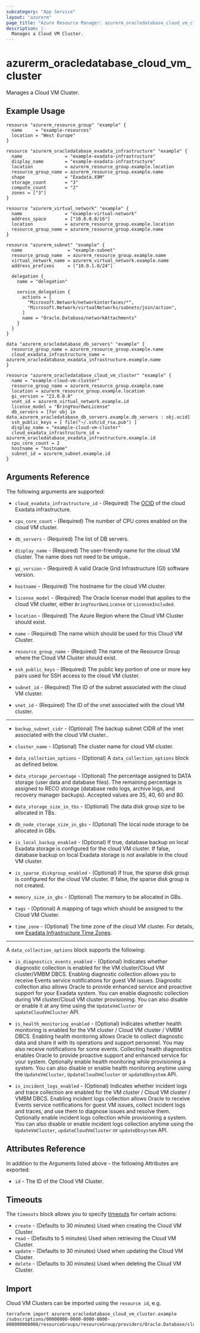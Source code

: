 ```yaml
---
subcategory: "App Service"
layout: "azurerm"
page_title: "Azure Resource Manager: azurerm_oracledatabase_cloud_vm_cluster"
description: |-
  Manages a Cloud VM Cluster.
---
```


# azurerm_oracledatabase_cloud_vm_cluster

Manages a Cloud VM Cluster.

## Example Usage

```hcl
resource "azurerm_resource_group" "example" {
  name     = "example-resources"
  location = "West Europe"
}

resource "azurerm_oracledatabase_exadata_infrastructure" "example" {
  name                = "example-exadata-infrastructure"
  display_name        = "example-exadata-infrastructure"
  location            = azurerm_resource_group.example.location
  resource_group_name = azurerm_resource_group.example.name
  shape               = "Exadata.X9M"
  storage_count       = "3"
  compute_count       = "2"
  zones = ["3"]
}

resource "azurerm_virtual_network" "example" {
  name                = "example-virtual-network"
  address_space       = ["10.0.0.0/16"]
  location            = azurerm_resource_group.example.location
  resource_group_name = azurerm_resource_group.example.name
}

resource "azurerm_subnet" "example" {
  name                 = "example-subnet"
  resource_group_name  = azurerm_resource_group.example.name
  virtual_network_name = azurerm_virtual_network.example.name
  address_prefixes     = ["10.0.1.0/24"]

  delegation {
    name = "delegation"

    service_delegation {
      actions = [
        "Microsoft.Network/networkinterfaces/*",
        "Microsoft.Network/virtualNetworks/subnets/join/action",
      ]
      name = "Oracle.Database/networkAttachments"
    }
  }
}

data "azurerm_oracledatabase_db_servers" "example" {
  resource_group_name = azurerm_resource_group.example.name
  cloud_exadata_infrastructure_name = azurerm_oracledatabase_exadata_infrastructure.example.name
}

resource "azurerm_oracledatabase_cloud_vm_cluster" "example" {
  name = "example-cloud-vm-cluster"
  resource_group_name = azurerm_resource_group.example.name
  location = azurerm_resource_group.example.location
  gi_version = "23.0.0.0"
  vnet_id = azurerm_virtual_network.example.id
  license_model = "BringYourOwnLicense"
  db_servers = [for obj in data.azurerm_oracledatabase_db_servers.example.db_servers : obj.ocid]
  ssh_public_keys = [ file("~/.ssh/id_rsa.pub") ]
  display_name = "example-cloud-vm-cluster"
  cloud_exadata_infrastructure_id = azurerm_oracledatabase_exadata_infrastructure.example.id
  cpu_core_count = 2
  hostname = "hostname"
  subnet_id = azurerm_subnet.example.id
}
```

## Arguments Reference

The following arguments are supported:

* `cloud_exadata_infrastructure_id` - (Required) The [OCID](https://docs.cloud.oracle.com/iaas/Content/General/Concepts/identifiers.htm) of the cloud Exadata infrastructure.

* `cpu_core_count` - (Required) The number of CPU cores enabled on the cloud VM cluster.

* `db_servers` - (Required) The list of DB servers.

* `display_name` - (Required) The user-friendly name for the cloud VM cluster. The name does not need to be unique..

* `gi_version` - (Required) A valid Oracle Grid Infrastructure (GI) software version.

* `hostname` - (Required) The hostname for the cloud VM cluster.

* `license_model` - (Required) The Oracle license model that applies to the cloud VM cluster, either `BringYourOwnLicense` or `LicenseIncluded`.

* `location` - (Required) The Azure Region where the Cloud VM Cluster should exist.

* `name` - (Required) The name which should be used for this Cloud VM Cluster.

* `resource_group_name` - (Required) The name of the Resource Group where the Cloud VM Cluster should exist.

* `ssh_public_keys` - (Required) The public key portion of one or more key pairs used for SSH access to the cloud VM cluster.

* `subnet_id` - (Required) The ID of the subnet associated with the cloud VM cluster.

* `vnet_id` - (Required) The ID of the vnet associated with the cloud VM cluster.

---

* `backup_subnet_cidr` - (Optional) The backup subnet CIDR of the vnet associated with the cloud VM cluster..

* `cluster_name` - (Optional) The cluster name for cloud VM cluster.

* `data_collection_options` - (Optional) A `data_collection_options` block as defined below.

* `data_storage_percentage` - (Optional) The percentage assigned to DATA storage (user data and database files). The remaining percentage is assigned to RECO storage (database redo logs, archive logs, and recovery manager backups). Accepted values are 35, 40, 60 and 80.

* `data_storage_size_in_tbs` - (Optional) The data disk group size to be allocated in TBs.

* `db_node_storage_size_in_gbs` - (Optional) The local node storage to be allocated in GBs.

* `is_local_backup_enabled` - (Optional)  If true, database backup on local Exadata storage is configured for the cloud VM cluster. If false, database backup on local Exadata storage is not available in the cloud VM cluster.

* `is_sparse_diskgroup_enabled` - (Optional) If true, the sparse disk group is configured for the cloud VM cluster. If false, the sparse disk group is not created.

* `memory_size_in_gbs` - (Optional) The memory to be allocated in GBs.

* `tags` - (Optional) A mapping of tags which should be assigned to the Cloud VM Cluster.

* `time_zone` - (Optional) The time zone of the cloud VM cluster. For details, see [Exadata Infrastructure Time Zones](https://docs.cloud.oracle.com/iaas/Content/Database/References/timezones.htm).

---

A `data_collection_options` block supports the following:

* `is_diagnostics_events_enabled` - (Optional) Indicates whether diagnostic collection is enabled for the VM cluster/Cloud VM cluster/VMBM DBCS. Enabling diagnostic collection allows you to receive Events service notifications for guest VM issues. Diagnostic collection also allows Oracle to provide enhanced service and proactive support for your Exadata system. You can enable diagnostic collection during VM cluster/Cloud VM cluster provisioning. You can also disable or enable it at any time using the `UpdateVmCluster` or `updateCloudVmCluster` API.

* `is_health_monitoring_enabled` - (Optional) Indicates whether health monitoring is enabled for the VM cluster / Cloud VM cluster / VMBM DBCS. Enabling health monitoring allows Oracle to collect diagnostic data and share it with its operations and support personnel. You may also receive notifications for some events. Collecting health diagnostics enables Oracle to provide proactive support and enhanced service for your system. Optionally enable health monitoring while provisioning a system. You can also disable or enable health monitoring anytime using the `UpdateVmCluster`, `UpdateCloudVmCluster` or `updateDbsystem` API.

* `is_incident_logs_enabled` - (Optional) Indicates whether incident logs and trace collection are enabled for the VM cluster / Cloud VM cluster / VMBM DBCS. Enabling incident logs collection allows Oracle to receive Events service notifications for guest VM issues, collect incident logs and traces, and use them to diagnose issues and resolve them. Optionally enable incident logs collection while provisioning a system. You can also disable or enable incident logs collection anytime using the `UpdateVmCluster`, `updateCloudVmCluster` or `updateDbsystem` API.

## Attributes Reference

In addition to the Arguments listed above - the following Attributes are exported: 

* `id` - The ID of the Cloud VM Cluster.

## Timeouts

The `timeouts` block allows you to specify [timeouts](https://www.terraform.io/language/resources/syntax#operation-timeouts) for certain actions:

* `create` - (Defaults to 30 minutes) Used when creating the Cloud VM Cluster.
* `read` - (Defaults to 5 minutes) Used when retrieving the Cloud VM Cluster.
* `update` - (Defaults to 30 minutes) Used when updating the Cloud VM Cluster.
* `delete` - (Defaults to 30 minutes) Used when deleting the Cloud VM Cluster.

## Import

Cloud VM Clusters can be imported using the `resource id`, e.g.

```shell
terraform import azurerm_oracledatabase_cloud_vm_cluster.example /subscriptions/00000000-0000-0000-0000-000000000000/resourceGroups/resourceGroup/providers/Oracle.Database/cloudVmClusters/cloudVmClusters1
```